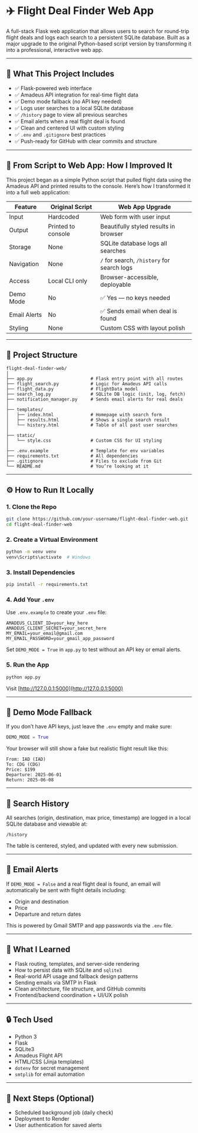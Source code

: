 # ✈️ Flight Deal Finder Web App

A full-stack Flask web application that allows users to search for round-trip flight deals and logs each search to a persistent SQLite database. Built as a major upgrade to the original Python-based script version by transforming it into a professional, interactive web app.

---

## 🚀 What This Project Includes

- ✅ Flask-powered web interface
- ✅ Amadeus API integration for real-time flight data
- ✅ Demo mode fallback (no API key needed)
- ✅ Logs user searches to a local SQLite database
- ✅ `/history` page to view all previous searches
- ✅ Email alerts when a real flight deal is found
- ✅ Clean and centered UI with custom styling
- ✅ `.env` and `.gitignore` best practices
- ✅ Push-ready for GitHub with clear commits and structure

---

## 🧠 From Script to Web App: How I Improved It

This project began as a simple Python script that pulled flight data using the Amadeus API and printed results to the console. Here’s how I transformed it into a full web application:

| Feature       | Original Script         | Web App Upgrade                             |
|---------------|--------------------------|---------------------------------------------|
| Input         | Hardcoded                | Web form with user input                    |
| Output        | Printed to console       | Beautifully styled results in browser       |
| Storage       | None                     | SQLite database logs all searches           |
| Navigation    | None                     | `/` for search, `/history` for search logs  |
| Access        | Local CLI only           | Browser-accessible, deployable              |
| Demo Mode     | No                       | ✅ Yes — no keys needed                      |
| Email Alerts  | No                       | ✅ Sends email when deal is found           |
| Styling       | None                     | Custom CSS with layout polish               |

---

## 📂 Project Structure

```
flight-deal-finder-web/
│
├── app.py                      # Flask entry point with all routes
├── flight_search.py            # Logic for Amadeus API calls
├── flight_data.py              # FlightData model
├── search_log.py               # SQLite DB logic (init, log, fetch)
├── notification_manager.py     # Sends email alerts for real deals
│
├── templates/
│   ├── index.html              # Homepage with search form
│   ├── results.html            # Shows a single search result
│   └── history.html            # Table of all past user searches
│
├── static/
│   └── style.css               # Custom CSS for UI styling
│
├── .env.example                # Template for env variables
├── requirements.txt            # All dependencies
├── .gitignore                  # Files to exclude from Git
└── README.md                   # You’re looking at it
```

---

## ⚙️ How to Run It Locally

### 1. Clone the Repo

```bash
git clone https://github.com/your-username/flight-deal-finder-web.git
cd flight-deal-finder-web
```

### 2. Create a Virtual Environment

```bash
python -m venv venv
venv\Scripts\activate  # Windows
```

### 3. Install Dependencies

```bash
pip install -r requirements.txt
```

### 4. Add Your `.env`

Use `.env.example` to create your `.env` file:

```env
AMADEUS_CLIENT_ID=your_key_here
AMADEUS_CLIENT_SECRET=your_secret_here
MY_EMAIL=your_email@gmail.com
MY_EMAIL_PASSWORD=your_gmail_app_password
```

Set `DEMO_MODE = True` in `app.py` to test without an API key or email alerts.

### 5. Run the App

```bash
python app.py
```

Visit [http://127.0.0.1:5000](http://127.0.0.1:5000)

---

## 🧪 Demo Mode Fallback

If you don’t have API keys, just leave the `.env` empty and make sure:

```python
DEMO_MODE = True
```

Your browser will still show a fake but realistic flight result like this:

```
From: IAD (IAD)
To: CDG (CDG)
Price: $199
Departure: 2025-06-01
Return: 2025-06-08
```

---

## 📜 Search History

All searches (origin, destination, max price, timestamp) are logged in a local SQLite database and viewable at:

```
/history
```

The table is centered, styled, and updated with every new submission.

---

## 📧 Email Alerts

If `DEMO_MODE = False` and a real flight deal is found, an email will automatically be sent with flight details including:

- Origin and destination
- Price
- Departure and return dates

This is powered by Gmail SMTP and app passwords via the `.env` file.

---

## 🧠 What I Learned

- Flask routing, templates, and server-side rendering
- How to persist data with SQLite and `sqlite3`
- Real-world API usage and fallback design patterns
- Sending emails via SMTP in Flask
- Clean architecture, file structure, and GitHub commits
- Frontend/backend coordination + UI/UX polish

---

## 🔒 Tech Used

- Python 3
- Flask
- SQLite3
- Amadeus Flight API
- HTML/CSS (Jinja templates)
- `dotenv` for secret management
- `smtplib` for email automation

---

## 💬 Next Steps (Optional)

- Scheduled background job (daily check)
- Deployment to Render
- User authentication for saved alerts